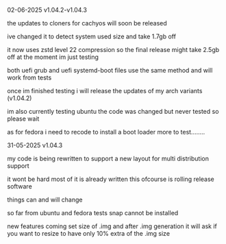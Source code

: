 
02-06-2025 v1.04.2-v1.04.3

the updates to cloners for cachyos will soon be released

ive changed it to detect system used size and take 1.7gb off 

it now uses zstd level 22 compression so the final release might take 2.5gb off at the moment im just testing

both uefi grub and uefi systemd-boot files use the same method and will work from tests

once im finished testing i will release the updates of my arch variants (v1.04.2)

im also currently testing ubuntu the code was changed but never tested so please wait

as for fedora i need to recode to install a boot loader more to test........







31-05-2025 v1.04.3

my code is being rewritten to support a new layout for multi distribution support

it wont be hard most of it is already written this ofcourse is rolling release software

things can and will change 

so far from ubuntu and fedora tests snap cannot be installed 

new features coming set size of .img and after .img generation it will ask if you want to resize to have only 10% extra of the .img size

